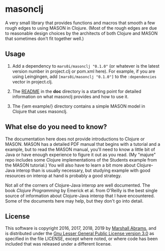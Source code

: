 masonclj
===

A very small library that provides functions and macros that smooth a
few rough edges to using MASON in Clojure.  (Most of the rough edges are
due to reasonable design choices by the architects of both Clojure and
MASON that sometimes don't fit together well.)

## Usage

1. Add a dependency to `mars0i/masonclj "0.1.0"` (or whatever is the latest
version number in project.clj or pom.xml here).  For example, if you are
using Leingingen, add `[mars0i/masonclj "0.1.0"]` to the
`:dependencies` vector in project.clj.

2. The
[README](https://github.com/mars0i/masonclj/blob/master/doc/README.md)
in the **doc** directory is a starting point for detailed information on
what masonclj provides and how to use it.

3. The {\em example\/} directory contains a simple MASON model in
Clojure that uses masonclj.

## What else do you need to know?

The documentation here does not provide introductions to Clojure or
MASON.  MASON has a detailed PDF manual that begins with a tutorial and
a example, but to read the MASON manual, you'll need to know a little
bit of Java or have enough experience to figure it out as you read.  (My
"majure" repo includes some Clojure implementations of the Students
example from the MASON tutorial.) You will also have to learn a bit more
about Clojure-Java interop than is usually necessary, but studying
example with good resources on interop at hand is probably a good
strategy.

Not all of the corners of Clojure-Java interop are well documented.  The
book <em>Clojure Programming</em> by Emerick et al.  from O'Reilly is
the best single source of information about Clojure-Java interop that I
have encountered.  Some of the documents here may help, but they
don't go into detail.

## License

This software is copyright 2016, 2017, 2018, 2019 by [Marshall
Abrams](http://members.logical.net/~marshall/), and is distributed under
the [Gnu Lesser General Public License version
3.0](https://www.gnu.org/licenses/lgpl.html) as specified in the file
LICENSE, except where noted, or where code has been included that was
released under a different license.
